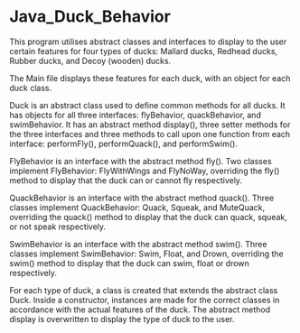 # Java_Duck_Behavior

This program utilises abstract classes and interfaces to display to the user certain features for four types of ducks: Mallard ducks, Redhead ducks, Rubber ducks, and Decoy (wooden) ducks.

The Main file displays these features for each duck, with an object for each duck class.

Duck is an abstract class used to define common methods for all ducks. It has objects for all three interfaces: flyBehavior, quackBehavior, and swimBehavior. It has an abstract method display(), three setter methods for the three interfaces and three methods to call upon one function from each interface: performFly(), performQuack(), and performSwim().

FlyBehavior is an interface with the abstract method fly(). Two classes implement FlyBehavior: FlyWithWings and FlyNoWay, overriding the fly() method to display that the duck can or cannot fly respectively.

QuackBehavior is an interface with the abstract method quack(). Three classes implement QuackBehavior: Quack, Squeak, and MuteQuack, overriding the quack() method to display that the duck can quack, squeak, or not speak respectively.

SwimBehavior is an interface with the abstract method swim(). Three classes implement SwimBehavior: Swim, Float, and Drown, overriding the swim() method to display that the duck can swim, float or drown respectively.
 
For each type of duck, a class is created that extends the abstract class Duck. Inside a constructor, instances are made for the correct classes in accordance with the actual features of the duck. The abstract method display is overwritten to display the type of duck to the user.
